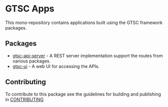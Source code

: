 # GTSC Apps

This mono-repository contains applications built using the GTSC framework packages.

## Packages

- [gtsc-api-server](apps/gtsc-api-server/README.md) - A REST server implementation support the routes from various packages.
- [gtsc-ui](apps/gtsc-ui/README.md) - A web UI for accessing the APIs.

## Contributing

To contribute to this package see the guidelines for building and publishing in [CONTRIBUTING](./CONTRIBUTING.md)
